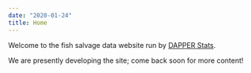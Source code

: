 ```yaml
---
date: "2020-01-24"
title: Home
---
```


Welcome to the fish salvage data website run by [DAPPER Stats](https://www.dapperstats.com).

We are presently developing the site; come back soon for more content!



